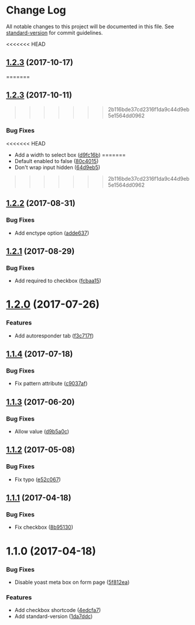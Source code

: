 # Change Log

All notable changes to this project will be documented in this file. See [standard-version](https://github.com/conventional-changelog/standard-version) for commit guidelines.

<a name="1.2.3"></a>
<<<<<<< HEAD
## [1.2.3](https://github.com/Corjen/wordpress-formbuilder/compare/v1.2.2...v1.2.3) (2017-10-17)
=======
## [1.2.3](https://github.com/Corjen/wordpress-formbuilder/compare/v1.2.2...v1.2.3) (2017-10-11)
>>>>>>> 2b116bde37cd2316f1da9c44d9eb5e1564dd0962


### Bug Fixes

<<<<<<< HEAD
* Add a width to select box ([d9fc16b](https://github.com/Corjen/wordpress-formbuilder/commit/d9fc16b))
=======
* Default enabled to false ([80c4015](https://github.com/Corjen/wordpress-formbuilder/commit/80c4015))
* Don't wrap input hidden ([64d9eb5](https://github.com/Corjen/wordpress-formbuilder/commit/64d9eb5))
>>>>>>> 2b116bde37cd2316f1da9c44d9eb5e1564dd0962



<a name="1.2.2"></a>
## [1.2.2](https://github.com/Corjen/wordpress-formbuilder/compare/v1.2.1...v1.2.2) (2017-08-31)


### Bug Fixes

* Add enctype option ([adde637](https://github.com/Corjen/wordpress-formbuilder/commit/adde637))



<a name="1.2.1"></a>
## [1.2.1](https://github.com/Corjen/wordpress-formbuilder/compare/v1.2.0...v1.2.1) (2017-08-29)


### Bug Fixes

* Add required to checkbox ([fcbaa15](https://github.com/Corjen/wordpress-formbuilder/commit/fcbaa15))



<a name="1.2.0"></a>
# [1.2.0](https://github.com/Corjen/wordpress-formbuilder/compare/v1.1.4...v1.2.0) (2017-07-26)


### Features

* Add autoresponder tab ([f3c717f](https://github.com/Corjen/wordpress-formbuilder/commit/f3c717f))



<a name="1.1.4"></a>
## [1.1.4](https://github.com/Corjen/wordpress-formbuilder/compare/v1.1.3...v1.1.4) (2017-07-18)


### Bug Fixes

* Fix pattern attribute ([c9037af](https://github.com/Corjen/wordpress-formbuilder/commit/c9037af))



<a name="1.1.3"></a>
## [1.1.3](https://github.com/Corjen/wordpress-formbuilder/compare/v1.1.2...v1.1.3) (2017-06-20)


### Bug Fixes

* Allow value ([d9b5a0c](https://github.com/Corjen/wordpress-formbuilder/commit/d9b5a0c))



<a name="1.1.2"></a>
## [1.1.2](https://github.com/Corjen/wordpress-formbuilder/compare/v1.1.1...v1.1.2) (2017-05-08)


### Bug Fixes

* Fix typo ([e52c067](https://github.com/Corjen/wordpress-formbuilder/commit/e52c067))



<a name="1.1.1"></a>
## [1.1.1](https://github.com/Corjen/wordpress-formbuilder/compare/v1.1.0...v1.1.1) (2017-04-18)


### Bug Fixes

* Fix checkbox ([8b95130](https://github.com/Corjen/wordpress-formbuilder/commit/8b95130))



<a name="1.1.0"></a>
# 1.1.0 (2017-04-18)


### Bug Fixes

* Disable yoast meta box on form page ([5f812ea](https://github.com/Corjen/wordpress-formbuilder/commit/5f812ea))


### Features

* Add checkbox shortcode ([4edcfa7](https://github.com/Corjen/wordpress-formbuilder/commit/4edcfa7))
* Add standard-version ([1da7ddc](https://github.com/Corjen/wordpress-formbuilder/commit/1da7ddc))
